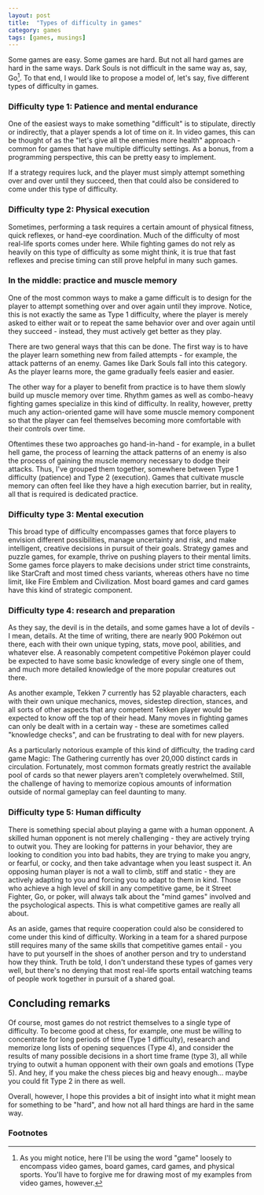 ```yaml
---
layout: post
title:  "Types of difficulty in games"
category: games
tags: [games, musings]
---
```


Some games are easy. Some games are hard. But not all hard games are hard in the same ways. Dark Souls is not difficult in the same way as, say, Go[^1]. To that end, I would like to propose a model of, let's say, five different types of difficulty in games.

### Difficulty type 1: Patience and mental endurance

One of the easiest ways to make something "difficult" is to stipulate, directly or indirectly, that a player spends a lot of time on it. In video games, this can be thought of as the "let's give all the enemies more health" approach - common for games that have multiple difficulty settings. As a bonus, from a programming perspective, this can be pretty easy to implement.

If a strategy requires luck, and the player must simply attempt something over and over until they succeed, then that could also be considered to come under this type of difficulty.

### Difficulty type 2: Physical execution

Sometimes, performing a task requires a certain amount of physical fitness, quick reflexes, or hand-eye coordination. Much of the difficulty of most real-life sports comes under here. While fighting games do not rely as heavily on this type of difficulty as some might think, it is true that fast reflexes and precise timing can still prove helpful in many such games.

### In the middle: practice and muscle memory

One of the most common ways to make a game difficult is to design for the player to attempt something over and over again until they improve. Notice, this is not exactly the same as Type 1 difficulty, where the player is merely asked to either wait or to repeat the same behavior over and over again until they succeed - instead, they must actively get better as they play.

There are two general ways that this can be done. The first way is to have the player learn something new from failed attempts - for example, the attack patterns of an enemy. Games like Dark Souls fall into this category. As the player learns more, the game gradually feels easier and easier.

The other way for a player to benefit from practice is to have them slowly build up muscle memory over time. Rhythm games as well as combo-heavy fighting games specialize in this kind of difficulty. In reality, however, pretty much any action-oriented game will have some muscle memory component so that the player can feel themselves becoming more comfortable with their controls over time.

Oftentimes these two approaches go hand-in-hand - for example, in a bullet hell game, the process of learning the attack patterns of an enemy is also the process of gaining the muscle memory necessary to dodge their attacks. Thus, I've grouped them together, somewhere between Type 1 difficulty (patience) and Type 2 (execution). Games that cultivate muscle memory can often feel like they have a high execution barrier, but in reality, all that is required is dedicated practice.

### Difficulty type 3: Mental execution

This broad type of difficulty encompasses games that force players to envision different possibilities, manage uncertainty and risk, and make intelligent, creative decisions in pursuit of their goals. Strategy games and puzzle games, for example, thrive on pushing players to their mental limits. Some games force players to make decisions under strict time constraints, like StarCraft and most timed chess variants, whereas others have no time limit, like Fire Emblem and Civilization. Most board games and card games have this kind of strategic component.

### Difficulty type 4: research and preparation

As they say, the devil is in the details, and some games have a lot of devils - I mean, details. At the time of writing, there are nearly 900 Pokémon out there, each with their own unique typing, stats, move pool, abilities, and whatever else. A reasonably competent competitive Pokémon player could be expected to have some basic knowledge of every single one of them, and much more detailed knowledge of the more popular creatures out there.

As another example, Tekken 7 currently has 52 playable characters, each with their own unique mechanics, moves, sidestep direction, stances, and all sorts of other aspects that any competent Tekken player would be expected to know off the top of their head. Many moves in fighting games can only be dealt with in a certain way - these are sometimes called "knowledge checks", and can be frustrating to deal with for new players.

As a particularly notorious example of this kind of difficulty, the trading card game Magic: The Gathering currently has over 20,000 distinct cards in circulation. Fortunately, most common formats greatly restrict the available pool of cards so that newer players aren't completely overwhelmed. Still, the challenge of having to memorize copious amounts of information outside of normal gameplay can feel daunting to many.

### Difficulty type 5: Human difficulty

There is something special about playing a game with a human opponent. A skilled human opponent is not merely challenging - they are actively trying to outwit you. They are looking for patterns in your behavior, they are looking to condition you into bad habits, they are trying to make you angry, or fearful, or cocky, and then take advantage when you least suspect it. An opposing human player is not a wall to climb, stiff and static - they are actively adapting to you and forcing you to adapt to them in kind. Those who achieve a high level of skill in any competitive game, be it Street Fighter, Go, or poker, will always talk about the "mind games" involved and the psychological aspects. This is what competitive games are really all about.

As an aside, games that require cooperation could also be considered to come under this kind of difficulty. Working in a team for a shared purpose still requires many of the same skills that competitive games entail - you have to put yourself in the shoes of another person and try to understand how they think. Truth be told, I don't understand these types of games very well, but there's no denying that most real-life sports entail watching teams of people work together in pursuit of a shared goal.

## Concluding remarks

Of course, most games do not restrict themselves to a single type of difficulty. To become good at chess, for example, one must be willing to concentrate for long periods of time (Type 1 difficulty), research and memorize long lists of opening sequences (Type 4), and consider the results of many possible decisions in a short time frame (type 3), all while trying to outwit a human opponent with their own goals and emotions (Type 5). And hey, if you make the chess pieces big and heavy enough... maybe you could fit Type 2 in there as well.

Overall, however, I hope this provides a bit of insight into what it might mean for something to be "hard", and how not all hard things are hard in the same way.

### Footnotes

[^1]: As you might notice, here I'll be using the word "game" loosely to encompass video games, board games, card games, and physical sports. You'll have to forgive me for drawing most of my examples from video games, however.